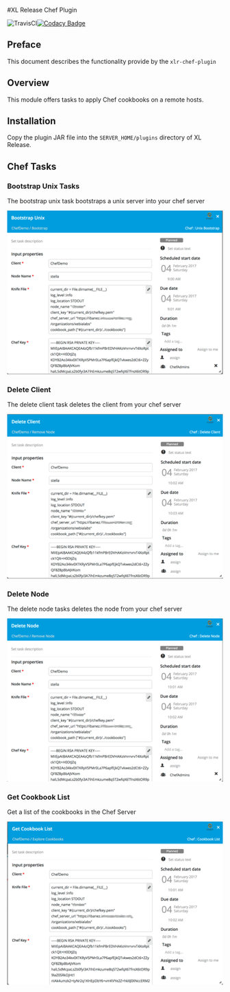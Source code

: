 #XL Release Chef Plugin

![TravisCI](https://travis-ci.org/xebialabs-community/xlr-chef-plugin.svg?branch=master)[![Codacy Badge](https://api.codacy.com/project/badge/Grade/09848434df324f96afd8517e05f4b0c1)](https://www.codacy.com/app/zvercodebender/xlr-chef-plugin?utm_source=github.com&amp;utm_medium=referral&amp;utm_content=xebialabs-community/xlr-chef-plugin&amp;utm_campaign=Badge_Grade)

## Preface
This document describes the functionality provide by the `xlr-chef-plugin`

## Overview
This module offers tasks to apply Chef cookbooks on a remote hosts.

## Installation
Copy the plugin JAR file into the `SERVER_HOME/plugins` directory of XL Release.


## Chef Tasks

### Bootstrap Unix Tasks
The bootstrap unix task bootstraps a unix server into your chef server

![ChefBootstrapUnix](images/ChefBootstrapUnix.png)

### Delete Client
The delete client task deletes the client from your chef server

![ChefDeleteClient](images/ChefDeleteClient.png)

### Delete Node
The delete node tasks deletes the node from your chef server

![ChefDeleteNode](images/ChefDeleteNode.png)

### Get Cookbook List
Get a list of the cookbooks in the Chef Server

![ChefCookbookList](images/ChefCookbookList.png)
